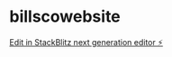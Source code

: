 # billscowebsite

[Edit in StackBlitz next generation editor ⚡️](https://stackblitz.com/~/github.com/bills420/billscowebsite)